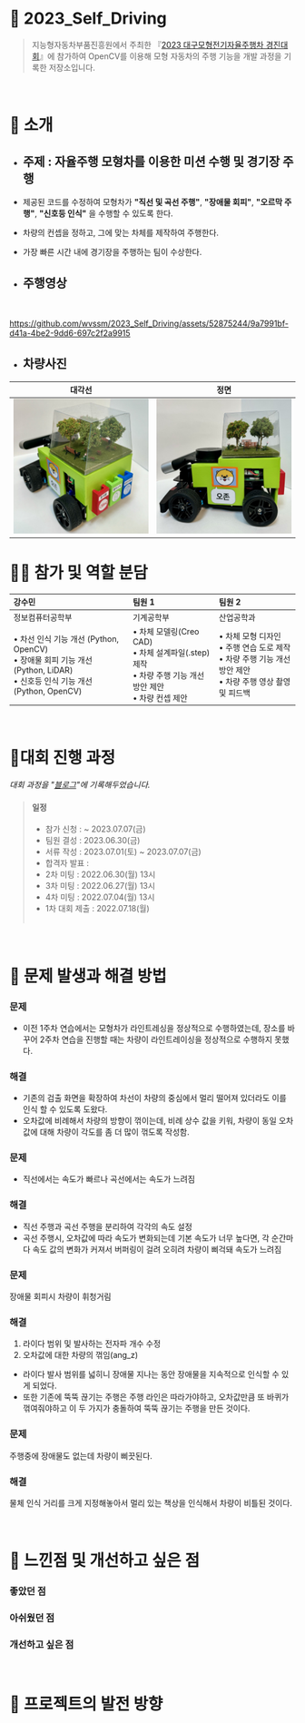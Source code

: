 # 🚗 2023_Self_Driving

> 지능형자동차부품진흥원에서 주최한 『[2023 대구모형전기자율주행차 경진대회](http://www.kiapi.or.kr/pages/board/view.php?board_sid=1&data_sid=723&page_num=2&skey=&sval=)』에 참가하여 OpenCV를 이용해 모형 자동차의 주행 기능을 개발 과정을 기록한 저장소입니다.
<br/>

# 👐 소개
- ## 주제 : 자율주행 모형차를 이용한 미션 수행 및 경기장 주행
-  제공된 코드를 수정하여 모형차가 **"직선 및 곡선 주행"**, **"장애물 회피"**, **"오르막 주행"**, **"신호등 인식"** 을 수행할 수 있도록 한다.
- 차량의 컨셉을 정하고, 그에 맞는 차체를 제작하여 주행한다.
- 가장 빠른 시간 내에 경기장을 주행하는 팀이 수상한다.

- ## 주행영상
<br/>

https://github.com/wvssm/2023_Self_Driving/assets/52875244/9a7991bf-d41a-4be2-9dd6-697c2f2a9915

- ## 차량사진
|대각선|정면|
|:---:|:---:|
|![차량사진1](./images/car_1.jpg)|![차량사진2](./images/car_2.jpg)|

# 🧑‍💻 참가 및 역할 분담
|강수민|팀원 1|팀원 2|
|:-----|:-----|:-----|
|정보컴퓨터공학부|기계공학부|산업공학과|
|• 차선 인식 기능 개선 (Python, OpenCV)<br>• 장애물 회피 기능 개선 (Python, LiDAR)<br>• 신호등 인식 기능 개선 (Python, OpenCV)<br>| • 차체 모델링(Creo CAD)<br> • 차체 설계파일(.step) 제작<br> • 차량 주행 기능 개선 방안 제안<br> • 차량 컨셉 제안<br>| • 차체 모형 디자인<br> • 주행 연습 도로 제작<br> • 차량 주행 기능 개선 방안 제안<br> • 차량 주행 영상 촬영 및 피드백<br>|
<br/>

# 🚩대회 진행 과정
_대회 과정을 "[블로그](https://wvssm.tistory.com/category/%F0%9F%93%81Project/2023%20%EB%8C%80%EA%B5%AC%EB%AA%A8%ED%98%95%EC%A0%84%EA%B8%B0%EC%9E%90%EC%9C%A8%EC%A3%BC%ED%96%89%EC%B0%A8%EA%B2%BD%EC%A7%84%EB%8C%80%ED%9A%8C)"에 기록해두었습니다._
> #### 일정 
> - 참가 신청 : ~ 2023.07.07(금)
> - 팀원 결성 : 2023.06.30(금)
> - 서류 작성 : 2023.07.01(토) ~ 2023.07.07(금)
> - 합격자 발표 : 
> - 2차 미팅 : 2022.06.30(월) 13시
> - 3차 미팅 : 2022.06.27(월) 13시
> - 4차 미팅 : 2022.07.04(월) 13시
> - 1차 대회 제출 : 2022.07.18(월) <br><br>
<br/>


# 🚨 문제 발생과 해결 방법
### 문제
- 이전 1주차 연습에서는 모형차가 라인트레싱을 정상적으로 수행하였는데, 장소를 바꾸어 2주차 연습을 진행할 때는 차량이 라인트레이싱을 정상적으로 수행하지 못했다.
### 해결
- 기존의 검출 화면을 확장하여 차선이 차량의 중심에서 멀리 떨어져 있더라도 이를 인식 할 수 있도록 도왔다.
- 오차값에 비례해서 차량의 방향이 꺾이는데, 비례 상수 값을 키워, 차량이 동일 오차값에 대해 차량이 각도를 좀 더 많이 꺾도록 작성함. 
  
### 문제
- 직선에서는 속도가 빠르나 곡선에서는 속도가 느려짐
### 해결
- 직선 주행과 곡선 주행을 분리하여 각각의 속도 설정
- 곡선 주행시, 오차값에 따라 속도가 변화되는데 기본 속도가 너무 높다면, 각 순간마다 속도 값의 변화가 커져서 버퍼링이 걸려 오히려 차량이 삐걱돼 속도가 느려짐


### 문제
장애물 회피시 차량이 휘청거림
### 해결
1) 라이다 범위 및 발사하는 전자파 개수 수정
2) 오차값에 대한 차량의 꺾임(ang_z)
- 라이다 발사 범위를 넓히니 장애물 지나는 동안 장애물을 지속적으로 인식할 수 있게 되었다.
- 또한 기존에 뚝뚝 끊기는 주행은 주행 라인은 따라가야하고, 오차값만큼 또 바퀴가 꺾여줘야하고 이 두 가지가 충돌하여 뚝뚝 끊기는 주행을 만든 것이다.

### 문제
주행중에 장애물도 없는데 차량이 삐끗된다.

### 해결
물체 인식 거리를 크게 지정해놓아서 멀리 있는 책상을 인식해서 차량이 비틀된 것이다.



<br/>


# 🤔 느낀점 및 개선하고 싶은 점
### 좋았던 점
### 아쉬웠던 점
### 개선하고 싶은 점
<br/>

# 🎯 프로젝트의 발전 방향
<br/>
